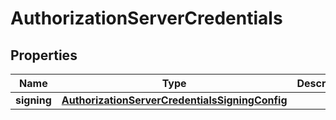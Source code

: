 

# AuthorizationServerCredentials


## Properties

| Name | Type | Description | Notes |
|------------ | ------------- | ------------- | -------------|
|**signing** | [**AuthorizationServerCredentialsSigningConfig**](AuthorizationServerCredentialsSigningConfig.md) |  |  [optional] |



